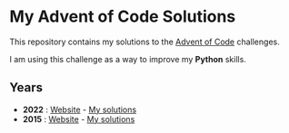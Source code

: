 # My Advent of Code Solutions

This repository contains my solutions to the [Advent of Code](https://adventofcode.com/) challenges.

I am using this challenge as a way to improve my **Python** skills.

## Years
* **2022** : [Website](https://adventofcode.com/2022) - [My solutions](https://github.com/ogzvatansever/adventofcode/tree/main'/2022)
* **2015** : [Website](https://adventofcode.com/2015) - [My solutions](https://github.com/ogzvatansever/adventofcode/tree/main/2015)